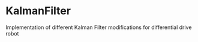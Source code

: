 # KalmanFilter
Implementation of different Kalman Filter modifications for differential drive robot
